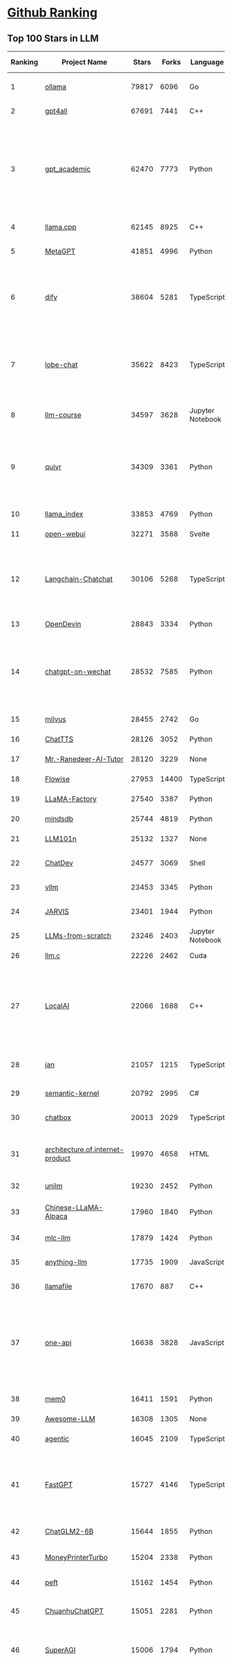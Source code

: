 [Github Ranking](../README.md)
==========

## Top 100 Stars in LLM

| Ranking | Project Name | Stars | Forks | Language | Open Issues | Description | Last Commit |
| ------- | ------------ | ----- | ----- | -------- | ----------- | ----------- | ----------- |
| 1 | [ollama](https://github.com/ollama/ollama) | 79817 | 6096 | Go | 954 | Get up and running with Llama 3, Mistral, Gemma 2, and other large language models. | 2024-07-24T00:25:12Z |
| 2 | [gpt4all](https://github.com/nomic-ai/gpt4all) | 67691 | 7441 | C++ | 487 | GPT4All: Chat with Local LLMs on Any Device | 2024-07-24T01:51:36Z |
| 3 | [gpt_academic](https://github.com/binary-husky/gpt_academic) | 62470 | 7773 | Python | 288 | 为GPT/GLM等LLM大语言模型提供实用化交互接口，特别优化论文阅读/润色/写作体验，模块化设计，支持自定义快捷按钮&函数插件，支持Python和C++等项目剖析&自译解功能，PDF/LaTex论文翻译&总结功能，支持并行问询多种LLM模型，支持chatglm3等本地模型。接入通义千问, deepseekcoder, 讯飞星火, 文心一言, llama2, rwkv, claude2, moss等。 | 2024-07-24T01:17:12Z |
| 4 | [llama.cpp](https://github.com/ggerganov/llama.cpp) | 62145 | 8925 | C++ | 300 | LLM inference in C/C++ | 2024-07-23T22:51:13Z |
| 5 | [MetaGPT](https://github.com/geekan/MetaGPT) | 41851 | 4996 | Python | 283 | 🌟 The Multi-Agent Framework: First AI Software Company, Towards Natural Language Programming | 2024-07-23T11:40:58Z |
| 6 | [dify](https://github.com/langgenius/dify) | 38604 | 5281 | TypeScript | 275 | Dify is an open-source LLM app development platform. Dify's intuitive interface combines AI workflow, RAG pipeline, agent capabilities, model management, observability features and more, letting you quickly go from prototype to production. | 2024-07-24T02:59:35Z |
| 7 | [lobe-chat](https://github.com/lobehub/lobe-chat) | 35622 | 8423 | TypeScript | 324 | 🤯 Lobe Chat - an open-source, modern-design LLMs/AI chat framework. Supports Multi AI Providers( OpenAI / Claude 3 / Gemini / Ollama / Bedrock / Azure / Mistral / Perplexity ), Multi-Modals (Vision/TTS) and plugin system. One-click FREE deployment of your private ChatGPT chat application. | 2024-07-24T02:37:19Z |
| 8 | [llm-course](https://github.com/mlabonne/llm-course) | 34597 | 3628 | Jupyter Notebook | 39 | Course to get into Large Language Models (LLMs) with roadmaps and Colab notebooks. | 2024-07-16T15:53:33Z |
| 9 | [quivr](https://github.com/QuivrHQ/quivr) | 34309 | 3361 | Python | 77 | Open-source RAG Framework for building GenAI Second Brains 🧠  Build productivity assistant (RAG) ⚡️🤖 Chat with your docs (PDF, CSV, ...)  & apps using Langchain, GPT 3.5 / 4 turbo, Private, Anthropic, VertexAI, Ollama, LLMs, Groq  that you can share with users !  Efficient retrieval augmented generation framework | 2024-07-23T22:37:00Z |
| 10 | [llama_index](https://github.com/run-llama/llama_index) | 33853 | 4769 | Python | 639 | LlamaIndex is a data framework for your LLM applications | 2024-07-23T22:54:02Z |
| 11 | [open-webui](https://github.com/open-webui/open-webui) | 32271 | 3588 | Svelte | 131 | User-friendly WebUI for LLMs (Formerly Ollama WebUI) | 2024-07-23T15:42:23Z |
| 12 | [Langchain-Chatchat](https://github.com/chatchat-space/Langchain-Chatchat) | 30106 | 5268 | TypeScript | 43 | Langchain-Chatchat（原Langchain-ChatGLM）基于 Langchain 与 ChatGLM, Qwen 与 Llama 等语言模型的 RAG 与 Agent 应用 \| Langchain-Chatchat (formerly langchain-ChatGLM), local knowledge based LLM (like ChatGLM, Qwen and Llama) RAG and Agent app with langchain  | 2024-07-23T14:12:38Z |
| 13 | [OpenDevin](https://github.com/OpenDevin/OpenDevin) | 28843 | 3334 | Python | 135 | 🐚 OpenDevin: Code Less, Make More | 2024-07-23T20:29:47Z |
| 14 | [chatgpt-on-wechat](https://github.com/zhayujie/chatgpt-on-wechat) | 28532 | 7585 | Python | 291 | 基于大模型搭建的聊天机器人，同时支持 微信公众号、企业微信应用、飞书、钉钉 等接入，可选择GPT3.5/GPT-4o/GPT4.0/ Claude/文心一言/讯飞星火/通义千问/ Gemini/GLM-4/Claude/Kimi/LinkAI，能处理文本、语音和图片，访问操作系统和互联网，支持基于自有知识库进行定制企业智能客服。 | 2024-07-19T08:01:49Z |
| 15 | [milvus](https://github.com/milvus-io/milvus) | 28455 | 2742 | Go | 571 | A cloud-native vector database, storage for next generation AI applications | 2024-07-24T03:14:48Z |
| 16 | [ChatTTS](https://github.com/2noise/ChatTTS) | 28126 | 3052 | Python | 92 | A generative speech model for daily dialogue. | 2024-07-24T03:04:43Z |
| 17 | [Mr.-Ranedeer-AI-Tutor](https://github.com/JushBJJ/Mr.-Ranedeer-AI-Tutor) | 28120 | 3229 | None | 13 | A GPT-4 AI Tutor Prompt for customizable personalized learning experiences. | 2024-03-25T13:06:55Z |
| 18 | [Flowise](https://github.com/FlowiseAI/Flowise) | 27953 | 14400 | TypeScript | 393 | Drag & drop UI to build your customized LLM flow | 2024-07-24T01:38:14Z |
| 19 | [LLaMA-Factory](https://github.com/hiyouga/LLaMA-Factory) | 27540 | 3387 | Python | 83 | A WebUI for Efficient Fine-Tuning of 100+ LLMs (ACL 2024) | 2024-07-23T14:37:39Z |
| 20 | [mindsdb](https://github.com/mindsdb/mindsdb) | 25744 | 4819 | Python | 149 | The platform for building AI from enterprise data | 2024-07-23T18:46:08Z |
| 21 | [LLM101n](https://github.com/karpathy/LLM101n) | 25132 | 1327 | None | 18 | LLM101n: Let's build a Storyteller | 2024-07-21T10:29:54Z |
| 22 | [ChatDev](https://github.com/OpenBMB/ChatDev) | 24577 | 3069 | Shell | 26 | Create Customized Software using Natural Language Idea (through LLM-powered Multi-Agent Collaboration) | 2024-07-22T14:16:37Z |
| 23 | [vllm](https://github.com/vllm-project/vllm) | 23453 | 3345 | Python | 1151 | A high-throughput and memory-efficient inference and serving engine for LLMs | 2024-07-24T02:48:17Z |
| 24 | [JARVIS](https://github.com/microsoft/JARVIS) | 23401 | 1944 | Python | 74 | JARVIS, a system to connect LLMs with ML community. Paper: https://arxiv.org/pdf/2303.17580.pdf | 2024-04-24T01:38:16Z |
| 25 | [LLMs-from-scratch](https://github.com/rasbt/LLMs-from-scratch) | 23246 | 2403 | Jupyter Notebook | 1 | Implementing a ChatGPT-like LLM in PyTorch from scratch, step by step | 2024-07-23T02:24:57Z |
| 26 | [llm.c](https://github.com/karpathy/llm.c) | 22226 | 2462 | Cuda | 65 | LLM training in simple, raw C/CUDA | 2024-07-24T01:04:08Z |
| 27 | [LocalAI](https://github.com/mudler/LocalAI) | 22066 | 1688 | C++ | 313 | :robot: The free, Open Source OpenAI alternative. Self-hosted, community-driven and local-first. Drop-in replacement for OpenAI running on consumer-grade hardware. No GPU required. Runs gguf, transformers, diffusers and many more models architectures. It allows to generate Text, Audio, Video, Images. Also with voice cloning capabilities. | 2024-07-23T21:35:32Z |
| 28 | [jan](https://github.com/janhq/jan) | 21057 | 1215 | TypeScript | 175 | Jan is an open source alternative to ChatGPT that runs 100% offline on your computer. Multiple engine support (llama.cpp, TensorRT-LLM) | 2024-07-24T02:46:15Z |
| 29 | [semantic-kernel](https://github.com/microsoft/semantic-kernel) | 20792 | 2995 | C# | 494 | Integrate cutting-edge LLM technology quickly and easily into your apps | 2024-07-24T02:32:40Z |
| 30 | [chatbox](https://github.com/Bin-Huang/chatbox) | 20013 | 2029 | TypeScript | 304 | User-friendly Desktop Client App for AI Models/LLMs (GPT, Claude, Gemini, Ollama...) | 2024-07-23T10:23:19Z |
| 31 | [architecture.of.internet-product](https://github.com/davideuler/architecture.of.internet-product) | 19970 | 4658 | HTML | 3 | 互联网公司技术架构，微信/淘宝/微博/腾讯/阿里/美团点评/百度/OpenAI/Google/Facebook/Amazon/eBay的架构，欢迎PR补充 | 2024-02-17T12:02:24Z |
| 32 | [unilm](https://github.com/microsoft/unilm) | 19230 | 2452 | Python | 563 | Large-scale Self-supervised Pre-training Across Tasks, Languages, and Modalities | 2024-07-15T07:11:23Z |
| 33 | [Chinese-LLaMA-Alpaca](https://github.com/ymcui/Chinese-LLaMA-Alpaca) | 17960 | 1840 | Python | 3 | 中文LLaMA&Alpaca大语言模型+本地CPU/GPU训练部署 (Chinese LLaMA & Alpaca LLMs) | 2024-04-30T04:28:38Z |
| 34 | [mlc-llm](https://github.com/mlc-ai/mlc-llm) | 17879 | 1424 | Python | 153 | Universal LLM Deployment Engine with ML Compilation | 2024-07-24T02:35:03Z |
| 35 | [anything-llm](https://github.com/Mintplex-Labs/anything-llm) | 17735 | 1909 | JavaScript | 137 | The all-in-one Desktop & Docker AI application with full RAG and AI Agent capabilities. | 2024-07-24T02:57:53Z |
| 36 | [llamafile](https://github.com/Mozilla-Ocho/llamafile) | 17670 | 887 | C++ | 99 | Distribute and run LLMs with a single file. | 2024-07-23T18:12:52Z |
| 37 | [one-api](https://github.com/songquanpeng/one-api) | 16638 | 3828 | JavaScript | 555 | OpenAI 接口管理 & 分发系统，支持 Azure、Anthropic Claude、Google PaLM 2 & Gemini、智谱 ChatGLM、百度文心一言、讯飞星火认知、阿里通义千问、360 智脑以及腾讯混元，可用于二次分发管理 key，仅单可执行文件，已打包好 Docker 镜像，一键部署，开箱即用. OpenAI key management & redistribution system, using a single API for all LLMs, and features an English UI. | 2024-07-24T02:42:22Z |
| 38 | [mem0](https://github.com/mem0ai/mem0) | 16411 | 1591 | Python | 132 | The memory layer for Personalized AI | 2024-07-24T02:24:16Z |
| 39 | [Awesome-LLM](https://github.com/Hannibal046/Awesome-LLM) | 16308 | 1305 | None | 0 | Awesome-LLM: a curated list of Large Language Model | 2024-07-22T14:49:33Z |
| 40 | [agentic](https://github.com/transitive-bullshit/agentic) | 16045 | 2109 | TypeScript | 4 | AI agent stdlib that works with any LLM and TypeScript AI SDK. | 2024-07-23T07:20:53Z |
| 41 | [FastGPT](https://github.com/labring/FastGPT) | 15727 | 4146 | TypeScript | 239 | FastGPT is a knowledge-based platform built on the LLMs, offers a comprehensive suite of out-of-the-box capabilities such as data processing, RAG retrieval, and visual AI workflow orchestration, letting you easily develop and deploy complex question-answering systems without the need for extensive setup or configuration. | 2024-07-24T03:11:36Z |
| 42 | [ChatGLM2-6B](https://github.com/THUDM/ChatGLM2-6B) | 15644 | 1855 | Python | 425 | ChatGLM2-6B: An Open Bilingual Chat LLM \| 开源双语对话语言模型 | 2024-06-27T04:05:08Z |
| 43 | [MoneyPrinterTurbo](https://github.com/harry0703/MoneyPrinterTurbo) | 15204 | 2338 | Python | 24 | 利用AI大模型，一键生成高清短视频 Generate short videos with one click using AI LLM. | 2024-07-23T09:04:16Z |
| 44 | [peft](https://github.com/huggingface/peft) | 15162 | 1454 | Python | 20 | 🤗 PEFT: State-of-the-art Parameter-Efficient Fine-Tuning. | 2024-07-23T23:49:21Z |
| 45 | [ChuanhuChatGPT](https://github.com/GaiZhenbiao/ChuanhuChatGPT) | 15051 | 2281 | Python | 114 | GUI for ChatGPT API and many LLMs. Supports agents, file-based QA, GPT finetuning and query with web search. All with a neat UI. | 2024-07-24T03:17:34Z |
| 46 | [SuperAGI](https://github.com/TransformerOptimus/SuperAGI) | 15006 | 1794 | Python | 128 | <⚡️> SuperAGI - A dev-first open source autonomous AI agent framework. Enabling developers to build, manage & run useful autonomous agents quickly and reliably. | 2024-06-20T23:48:06Z |
| 47 | [haystack](https://github.com/deepset-ai/haystack) | 14779 | 1725 | Python | 115 | :mag: LLM orchestration framework to build customizable, production-ready LLM applications. Connect components (models, vector DBs, file converters) to pipelines or agents that can interact with your data. With advanced retrieval methods, it's best suited for building RAG, question answering, semantic search or conversational agent chatbots. | 2024-07-23T22:17:29Z |
| 48 | [kubesphere](https://github.com/kubesphere/kubesphere) | 14737 | 2119 | Go | 486 | The container platform tailored for Kubernetes multi-cloud, datacenter, and edge management ⎈ 🖥 ☁️ | 2024-07-15T08:25:26Z |
| 49 | [DocsGPT](https://github.com/arc53/DocsGPT) | 14450 | 1448 | Python | 72 | GPT-powered chat for documentation, chat with your documents | 2024-07-23T20:34:18Z |
| 50 | [evals](https://github.com/openai/evals) | 14423 | 2553 | Python | 85 | Evals is a framework for evaluating LLMs and LLM systems, and an open-source registry of benchmarks. | 2024-07-21T17:04:29Z |
| 51 | [continue](https://github.com/continuedev/continue) | 13683 | 964 | TypeScript | 357 | ⏩ Continue is the leading open-source AI code assistant. You can connect any models and any context to build custom autocomplete and chat experiences inside VS Code and JetBrains | 2024-07-23T22:11:49Z |
| 52 | [crawlee](https://github.com/apify/crawlee) | 13675 | 580 | TypeScript | 106 | Crawlee—A web scraping and browser automation library for Node.js to build reliable crawlers. In JavaScript and TypeScript. Extract data for AI, LLMs, RAG, or GPTs. Download HTML, PDF, JPG, PNG, and other files from websites. Works with Puppeteer, Playwright, Cheerio, JSDOM, and raw HTTP. Both headful and headless mode. With proxy rotation. | 2024-07-24T00:08:12Z |
| 53 | [Awesome-Chinese-LLM](https://github.com/HqWu-HITCS/Awesome-Chinese-LLM) | 13570 | 1256 | None | 3 | 整理开源的中文大语言模型，以规模较小、可私有化部署、训练成本较低的模型为主，包括底座模型，垂直领域微调及应用，数据集与教程等。 | 2024-07-21T13:50:36Z |
| 54 | [Scrapegraph-ai](https://github.com/ScrapeGraphAI/Scrapegraph-ai) | 13417 | 1039 | Python | 21 | Python scraper based on AI | 2024-07-23T18:57:17Z |
| 55 | [ChatGLM3](https://github.com/THUDM/ChatGLM3) | 13147 | 1517 | Python | 12 | ChatGLM3 series: Open Bilingual Chat LLMs \| 开源双语对话语言模型 | 2024-07-10T06:19:57Z |
| 56 | [dalai](https://github.com/cocktailpeanut/dalai) | 13101 | 1432 | CSS | 295 | The simplest way to run LLaMA on your local machine | 2024-06-18T20:29:46Z |
| 57 | [Llama-Chinese](https://github.com/LlamaFamily/Llama-Chinese) | 13026 | 1188 | Python | 185 | Llama中文社区，Llama3在线体验和微调模型已开放，实时汇总最新Llama3学习资料，已将所有代码更新适配Llama3，构建最好的中文Llama大模型，完全开源可商用 | 2024-07-18T07:20:47Z |
| 58 | [unsloth](https://github.com/unslothai/unsloth) | 12987 | 843 | Python | 380 | Finetune Llama 3.1, Mistral, Phi & Gemma LLMs 2-5x faster with 80% less memory | 2024-07-23T22:08:10Z |
| 59 | [Qwen](https://github.com/QwenLM/Qwen) | 12768 | 1030 | Python | 9 | The official repo of Qwen (通义千问) chat & pretrained large language model proposed by Alibaba Cloud. | 2024-07-23T17:02:06Z |
| 60 | [graphrag](https://github.com/microsoft/graphrag) | 12645 | 1043 | Python | 99 | A modular graph-based Retrieval-Augmented Generation (RAG) system | 2024-07-24T01:19:35Z |
| 61 | [DB-GPT](https://github.com/eosphoros-ai/DB-GPT) | 12645 | 1646 | Python | 111 | AI Native Data App Development framework with AWEL(Agentic Workflow Expression Language) and Agents | 2024-07-24T03:17:50Z |
| 62 | [ragflow](https://github.com/infiniflow/ragflow) | 12518 | 1221 | Python | 294 | RAGFlow is an open-source RAG (Retrieval-Augmented Generation) engine based on deep document understanding. | 2024-07-24T03:17:05Z |
| 63 | [botpress](https://github.com/botpress/botpress) | 12292 | 1703 | TypeScript | 8 | The open-source hub to build & deploy GPT/LLM Agents ⚡️ | 2024-07-22T21:57:08Z |
| 64 | [pandas-ai](https://github.com/Sinaptik-AI/pandas-ai) | 12147 | 1146 | Python | 90 | Chat with your database (SQL, CSV, pandas, polars, mongodb, noSQL, etc). PandasAI makes data analysis conversational using LLMs (GPT 3.5 / 4, Anthropic, VertexAI) and RAG. | 2024-07-22T15:45:27Z |
| 65 | [SWE-agent](https://github.com/princeton-nlp/SWE-agent) | 12098 | 1210 | Python | 53 | SWE-agent takes a GitHub issue and tries to automatically fix it, using GPT-4, or your LM of choice. It solves 12.47% of bugs in the SWE-bench evaluation set and takes just 1 minute to run. | 2024-07-23T04:43:54Z |
| 66 | [khoj](https://github.com/khoj-ai/khoj) | 12075 | 601 | Python | 59 | Your AI second brain. Get answers to your questions, whether they be online or in your own notes. Use online AI models (e.g gpt4) or private, local LLMs (e.g llama3). Self-host locally or use our cloud instance. Access from Obsidian, Emacs, Desktop app, Web or Whatsapp. | 2024-07-23T19:15:26Z |
| 67 | [RWKV-LM](https://github.com/BlinkDL/RWKV-LM) | 12036 | 827 | Python | 67 | RWKV is an RNN with transformer-level LLM performance. It can be directly trained like a GPT (parallelizable). So it's combining the best of RNN and transformer - great performance, fast inference, saves VRAM, fast training, "infinite" ctx_len, and free sentence embedding. | 2024-07-23T05:43:25Z |
| 68 | [web-llm](https://github.com/mlc-ai/web-llm) | 11847 | 744 | TypeScript | 55 | High-performance In-browser LLM Inference Engine  | 2024-07-23T23:10:33Z |
| 69 | [PaddleNLP](https://github.com/PaddlePaddle/PaddleNLP) | 11776 | 2875 | Python | 459 | 👑 Easy-to-use and powerful NLP and LLM library with 🤗 Awesome model zoo, supporting wide-range of NLP tasks from research to industrial applications, including 🗂Text Classification,  🔍 Neural Search, ❓ Question Answering, ℹ️ Information Extraction, 📄 Document Intelligence, 💌 Sentiment Analysis etc. | 2024-07-24T03:16:03Z |
| 70 | [h2ogpt](https://github.com/h2oai/h2ogpt) | 11044 | 1202 | Python | 253 | Private chat with local GPT with document, images, video, etc. 100% private, Apache 2.0. Supports oLLaMa, Mixtral, llama.cpp, and more. Demo: https://gpt.h2o.ai/ https://codellama.h2o.ai/ | 2024-07-23T22:13:37Z |
| 71 | [ludwig](https://github.com/ludwig-ai/ludwig) | 11016 | 1182 | Python | 302 | Low-code framework for building custom LLMs, neural networks, and other AI models | 2024-07-11T16:22:04Z |
| 72 | [gorilla](https://github.com/ShishirPatil/gorilla) | 10899 | 872 | Python | 82 | Gorilla: An API store for LLMs | 2024-07-23T23:05:53Z |
| 73 | [MemGPT](https://github.com/cpacker/MemGPT) | 10897 | 1177 | Python | 271 | Create LLM agents with long-term memory and custom tools 📚🦙 | 2024-07-24T02:52:22Z |
| 74 | [llm-cookbook](https://github.com/datawhalechina/llm-cookbook) | 10753 | 1288 | Jupyter Notebook | 1 | 面向开发者的 LLM 入门教程，吴恩达大模型系列课程中文版 | 2024-07-21T07:43:21Z |
| 75 | [phidata](https://github.com/phidatahq/phidata) | 10710 | 1558 | Python | 51 | Build AI Assistants with memory, knowledge and tools. | 2024-07-23T15:34:51Z |
| 76 | [litellm](https://github.com/BerriAI/litellm) | 10703 | 1216 | Python | 439 | Call all LLM APIs using the OpenAI format. Use Bedrock, Azure, OpenAI, Cohere, Anthropic, Ollama, Sagemaker, HuggingFace, Replicate (100+ LLMs) | 2024-07-24T00:55:56Z |
| 77 | [open-llms](https://github.com/eugeneyan/open-llms) | 10670 | 667 | None | 3 | 📋 A list of open LLMs available for commercial use. | 2024-07-05T19:01:07Z |
| 78 | [llama-recipes](https://github.com/meta-llama/llama-recipes) | 10603 | 1510 | Jupyter Notebook | 84 | Scripts for fine-tuning Meta Llama3 with composable FSDP & PEFT methods to cover single/multi-node GPUs. Supports default & custom datasets for applications such as summarization and Q&A. Supporting a number of candid inference solutions such as HF TGI, VLLM for local or cloud deployment. Demo apps to showcase Meta Llama3 for WhatsApp & Messenger. | 2024-07-23T21:03:17Z |
| 79 | [llama-gpt](https://github.com/getumbrel/llama-gpt) | 10587 | 673 | TypeScript | 84 | A self-hosted, offline, ChatGPT-like chatbot. Powered by Llama 2. 100% private, with no data leaving your device. New: Code Llama support! | 2024-04-23T18:56:06Z |
| 80 | [ml-engineering](https://github.com/stas00/ml-engineering) | 10286 | 616 | Python | 1 | Machine Learning Engineering Open Book | 2024-07-18T04:48:16Z |
| 81 | [plandex](https://github.com/plandex-ai/plandex) | 10039 | 703 | Go | 26 | AI driven development in your terminal. Designed for large, real-world tasks. | 2024-07-22T17:47:13Z |
| 82 | [vanna](https://github.com/vanna-ai/vanna) | 9936 | 732 | Python | 93 | 🤖 Chat with your SQL database 📊. Accurate Text-to-SQL Generation via LLMs using RAG 🔄. | 2024-07-22T15:12:37Z |
| 83 | [qlora](https://github.com/artidoro/qlora) | 9737 | 798 | Jupyter Notebook | 189 | QLoRA: Efficient Finetuning of Quantized LLMs | 2024-06-10T19:20:16Z |
| 84 | [Self-Hosting-Guide](https://github.com/mikeroyal/Self-Hosting-Guide) | 9737 | 516 | Dockerfile | 6 | Self-Hosting Guide. Learn all about  locally hosting (on premises & private web servers) and managing software applications by yourself or your organization. Including Cloud, LLMs, WireGuard, Automation, Home Assistant, and Networking. | 2024-07-20T15:08:41Z |
| 85 | [LLMSurvey](https://github.com/RUCAIBox/LLMSurvey) | 9667 | 745 | Python | 19 | The official GitHub page for the survey paper "A Survey of Large Language Models". | 2024-05-19T06:26:06Z |
| 86 | [OpenLLM](https://github.com/bentoml/OpenLLM) | 9394 | 597 | Python | 22 | Run any open-source LLMs, such as Llama 2, Mistral, as OpenAI compatible API endpoint in the cloud. | 2024-07-22T16:57:35Z |
| 87 | [mistral-inference](https://github.com/mistralai/mistral-inference) | 9310 | 816 | Jupyter Notebook | 103 | Official inference library for Mistral models | 2024-07-23T07:48:13Z |
| 88 | [WizardLM](https://github.com/nlpxucan/WizardLM) | 9105 | 710 | Python | 160 | LLMs build upon Evol Insturct: WizardLM, WizardCoder, WizardMath | 2024-07-16T19:46:20Z |
| 89 | [LLMsPracticalGuide](https://github.com/Mooler0410/LLMsPracticalGuide) | 9073 | 693 | None | 9 | A curated list of practical guide resources of LLMs (LLMs Tree, Examples, Papers) | 2024-05-31T06:39:37Z |
| 90 | [litgpt](https://github.com/Lightning-AI/litgpt) | 9009 | 903 | Python | 190 | 20+ high-performance LLMs with recipes to pretrain, finetune and deploy at scale. | 2024-07-24T00:42:32Z |
| 91 | [shell_gpt](https://github.com/TheR1D/shell_gpt) | 8974 | 704 | Python | 54 | A command-line productivity tool powered by AI large language models like GPT-4, will help you accomplish your tasks faster and more efficiently. | 2024-07-15T21:47:45Z |
| 92 | [petals](https://github.com/bigscience-workshop/petals) | 8957 | 495 | Python | 79 | 🌸 Run LLMs at home, BitTorrent-style. Fine-tuning and inference up to 10x faster than offloading | 2024-07-23T21:11:17Z |
| 93 | [promptflow](https://github.com/microsoft/promptflow) | 8879 | 794 | Python | 83 | Build high-quality LLM apps - from prototyping, testing to production deployment and monitoring. | 2024-07-24T03:13:17Z |
| 94 | [activepieces](https://github.com/activepieces/activepieces) | 8809 | 993 | TypeScript | 157 | Your friendliest open source all-in-one automation tool ✨ Workflow automation tool 100+ integration / Enterprise automation tool / Zapier Alternative | 2024-07-24T01:44:14Z |
| 95 | [minbpe](https://github.com/karpathy/minbpe) | 8789 | 803 | Python | 29 | Minimal, clean code for the Byte Pair Encoding (BPE) algorithm commonly used in LLM tokenization. | 2024-07-01T14:20:22Z |
| 96 | [ai](https://github.com/vercel/ai) | 8779 | 1246 | TypeScript | 154 | Build AI-powered applications with React, Svelte, Vue, and Solid | 2024-07-23T22:43:21Z |
| 97 | [CopilotKit](https://github.com/CopilotKit/CopilotKit) | 8500 | 861 | TypeScript | 51 | A framework for building custom AI Copilots 🤖 in-app AI chatbots, in-app AI Agents, & AI-powered Textareas. | 2024-07-23T17:11:48Z |
| 98 | [MaxKB](https://github.com/1Panel-dev/MaxKB) | 8410 | 1127 | Python | 73 | 🚀 基于 LLM 大语言模型的知识库问答系统。开箱即用、模型中立、灵活编排，支持快速嵌入到第三方业务系统，1Panel 官方出品。 | 2024-07-24T03:19:45Z |
| 99 | [optimate](https://github.com/nebuly-ai/optimate) | 8365 | 644 | Python | 99 | A collection of libraries to optimise AI model performances | 2024-07-22T02:07:03Z |
| 100 | [FreeAskInternet](https://github.com/nashsu/FreeAskInternet) | 8347 | 875 | Python | 53 | FreeAskInternet is a completely free, PRIVATE and LOCALLY running search aggregator & answer generate using MULTI LLMs, without GPU needed. The user can ask a question and the system will  make a multi engine search and combine the search result to LLM and generate the answer based on search results. It's all FREE to use.  | 2024-04-18T06:46:33Z |

